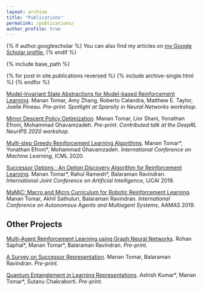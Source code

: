 ```yaml
---
layout: archive
title: "Publications"
permalink: /publications/
author_profile: true
---
```


{% if author.googlescholar %}
  You can also find my articles on <u><a href="{{author.googlescholar}}">my Google Scholar profile</a>.</u>
{% endif %}

{% include base_path %}

{% for post in site.publications reversed %}
  {% include archive-single.html %}
{% endfor %}

[Model-Invariant State Abstractions for Model-based Reinforcement Learning](https://arxiv.org/pdf/2102.09850.pdf). Manan Tomar, Amy Zhang, Roberto Calandra, Matthew E. Taylor, Joelle Pineau. <em>Pre-print. Spotlight at Sparsity in Neural Networks workshop.</em>

[Mirror Descent Policy Optimization](https://arxiv.org/abs/2005.09814.pdf). Manan Tomar, Lior Shani, Yonathan Efroni, Mohammad Ghavamzadeh. <em>Pre-print. Contributed talk at the DeepRL NeurIPS 2020 workshop.</em>

[Multi-step Greedy Reinforcement Learning Algorithms](https://arxiv.org/abs/1910.02919.pdf). Manan Tomar\*, Yonathan Efroni\*, Mohammad Ghavamzadeh. <em>International Conference on Machine Learning</em>, ICML 2020.

[Successor Options : An Option Discovery Algorithm for Reinforcement Learning](https://arxiv.org/pdf/1905.05731.pdf). Manan Tomar\*, Rahul Ramesh\*, Balaraman Ravindran. <em>International Joint Conference on Artificial Intelligence</em>, IJCAI 2019.

[MaMiC: Macro and Micro Curriculum for Robotic Reinforcement Learning](https://arxiv.org/pdf/1905.07193.pdf). Manan Tomar, Akhil Sathuluri, Balaraman Ravindran. <em>International Conference on Autonomous Agents and Multiagent Systems</em>, AAMAS 2019.

## Other Projects

[Multi-Agent Reinforcement Learning using Graph Neural Networks](https://drive.google.com/file/d/1VBZl4GTlL-Hwl2iL8p-EJkE1gv3RVt3R/view?usp=sharing). Rohan Saphal\*, Manan Tomar\*, Balaraman Ravindran. <em>Pre-print.</em>

[A Survey on Successor Representation](https://drive.google.com/file/d/1RynGuSgBclTc7c-fJ2COtlHzybVvItWm/view?usp=sharing). Manan Tomar, Balaraman Ravindran. <em>Pre-print.</em>

[Quantum Entanglement in Learning Representations](https://drive.google.com/file/d/1ePTa7dO9l3oNAEQAIgWk_QAklN3XMVQ3/view?usp=sharing). Ashish Kumar\*, Manan Tomar\*, Sutanu Chakraborti. <em>Pre-print.</em>

